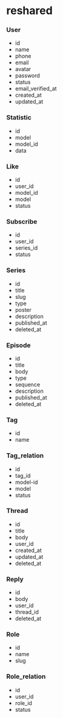 # reshared

### User
- id
- name
- phone
- email
- avatar
- password
- status
- email_verified_at
- created_at
- updated_at

### Statistic
- id
- model
- model_id
- data

### Like
- id
- user_id
- model_id
- model
- status

### Subscribe
- id
- user_id
- series_id
- status

### Series
- id
- title
- slug
- type
- poster
- description
- published_at
- deleted_at

### Episode
- id
- title
- body
- type
- sequence
- description
- published_at
- deleted_at

### Tag
- id
- name

### Tag_relation
- id
- tag_id
- model-id
- model
- status

### Thread
- id
- title
- body
- user_id
- created_at
- updated_at
- deleted_at

### Reply
- id
- body
- user_id
- thread_id
- deleted_at

### Role
- id
- name
- slug

### Role_relation
- id
- user_id
- role_id
- status
